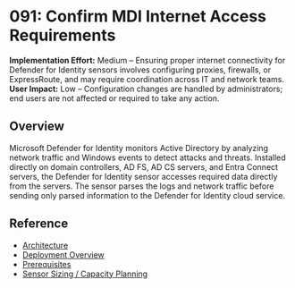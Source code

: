 # 091: Confirm MDI Internet Access Requirements
**Implementation Effort:** Medium – Ensuring proper internet connectivity for Defender for Identity sensors involves configuring proxies, firewalls, or ExpressRoute, and may require coordination across IT and network teams.  
**User Impact:** Low – Configuration changes are handled by administrators; end users are not affected or required to take any action.  

## Overview
Microsoft Defender for Identity monitors Active Directory by analyzing network traffic and Windows events to detect attacks and threats. Installed directly on domain controllers, AD FS, AD CS servers, and Entra Connect servers, the Defender for Identity sensor accesses required data directly from the servers. The sensor parses the logs and network traffic before sending only parsed information to the Defender for Identity cloud service.

## Reference
* [Architecture](https://learn.microsoft.com/en-us/defender-for-identity/architecture)  
* [Deployment Overview](https://learn.microsoft.com/en-us/defender-for-identity/deploy/deploy-defender-identity)  
* [Prerequisites](https://learn.microsoft.com/en-us/defender-for-identity/deploy/prerequisites)  
* [Sensor Sizing / Capacity Planning](https://learn.microsoft.com/en-us/defender-for-identity/deploy/capacity-planning)  

